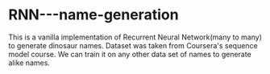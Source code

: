 # RNN---name-generation
This is a vanilla implementation of Recurrent Neural Network(many to many) to generate dinosaur names. Dataset was taken from Coursera's sequence model course.  We can train it on any other data set of names to generate alike names.
